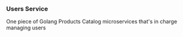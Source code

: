 ### Users Service

One piece of Golang Products Catalog microservices that's in charge managing users